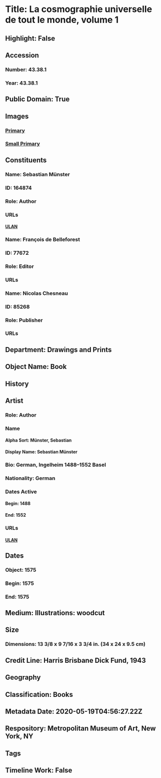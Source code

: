 # Title: La cosmographie universelle de tout le monde, volume 1
## Highlight: False
## Accession
### Number: 43.38.1
### Year: 43.38.1
## Public Domain: True
## Images
### [Primary](https://images.metmuseum.org/CRDImages/dp/original/DP-16252-001.jpg)
### [Small Primary](https://images.metmuseum.org/CRDImages/dp/web-large/DP-16252-001.jpg)
## Constituents
### Name: Sebastian Münster
### ID: 164874
### Role: Author
### URLs
#### [ULAN](http://vocab.getty.edu/page/ulan/500477866)
### Name: François de Belleforest
### ID: 77672
### Role: Editor
### URLs
### Name: Nicolas Chesneau
### ID: 85268
### Role: Publisher
### URLs
## Department: Drawings and Prints
## Object Name: Book
## History
## Artist
### Role: Author
### Name
#### Alpha Sort: Münster, Sebastian
#### Display Name: Sebastian Münster
### Bio: German, Ingelheim 1488–1552 Basel
### Nationality: German
### Dates Active
#### Begin: 1488
#### End: 1552
### URLs
#### [ULAN](http://vocab.getty.edu/page/ulan/500477866)
## Dates
### Object: 1575
### Begin: 1575
### End: 1575
## Medium: Illustrations: woodcut
## Size
### Dimensions: 13 3/8 x 9 7/16 x 3 3/4 in. (34 x 24 x 9.5 cm)
## Credit Line: Harris Brisbane Dick Fund, 1943
## Geography
## Classification: Books
## Metadata Date: 2020-05-19T04:56:27.22Z
## Respository: Metropolitan Museum of Art, New York, NY
## Tags
## Timeline Work: False